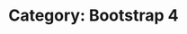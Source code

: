 ---
layout: category_content
title : "Category: Bootstrap 4"
description: "Bootstrap 4 Category. All posts related to Bootstrap 4 tutorial."
metadata:
  description: "Bootstrap 4 Category. All posts related to Bootstrap 4 tutorial."
---
